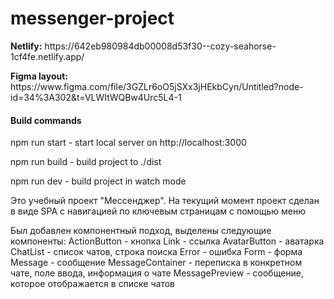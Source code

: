 # messenger-project

<p><b>Netlify:</b> https://642eb980984db00008d53f30--cozy-seahorse-1cf4fe.netlify.app/</p>
<p><b>Figma layout:</b> https://www.figma.com/file/3GZLr6oO5jSXx3jHEkbCyn/Untitled?node-id=34%3A302&t=VLWItWQBw4Urc5L4-1</p>

#### Build commands
<p>npm run start - start local server on http://localhost:3000</p>
<p>npm run build - build project to ./dist</p>
<p>npm run dev - build project in watch mode</p>

Это учебный проект "Мессенджер".
На текущий момент проект сделан в виде SPA с навигацией по ключевым страницам с помощью меню

Был добавлен компонентный подход, выделены следующие компоненты:
ActionButton - кнопка
Link - ссылка
AvatarButton - аватарка
ChatList - список чатов, строка поиска
Error - ошибка
Form - форма
Message - сообщение
MessageContainer - переписка в конкретном чате, поле ввода, информация о чате
MessagePreview - сообщение, которое отображается в списке чатов
